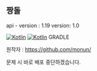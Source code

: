 짱돌
---

api - version : 1.19
version: 1.0

[![Kotlin](https://img.shields.io/badge/java-18.0.1-ED8B00.svg?logo=java)](https://www.azul.com/)
[![Kotlin](https://img.shields.io/badge/kotlin-1.8.0-585DEF.svg?logo=java)]([https://www.azul.com/](http://kotlinlang.org))
GRADLE

원작자 : https://github.com/monun/

문제 시 바로 배포 중단하겠습니다.
